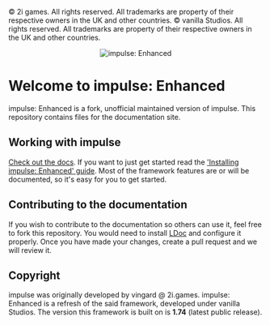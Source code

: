 © 2i games. All rights reserved. All trademarks are property of their respective owners in the UK and other countries.
© vanilla Studios. All rights reserved. All trademarks are property of their respective owners in the UK and other countries.

<p align="center">
	<img src="https://raw.githubusercontent.com/vanillastudios-gmod/impulseenhanced-media/main/impulseDocumentation.png" alt="impulse: Enhanced" />
</p>

# Welcome to impulse: Enhanced
impulse: Enhanced is a fork, unofficial maintained version of impulse. This repository contains files for the documentation site.

## Working with impulse
[Check out the docs](https://avxsb.github.io/impulseenhanced). If you want to just get started read the ['Installing impulse: Enhanced' guide]([https://vingard.github.io/impulsedocs/topics/10-devsetup.md.htm](https://avxsb.github.io/impulseenchanced)l). Most of the framework features are or will be documented, so it's easy for you to get started.

## Contributing to the documentation
If you wish to contribute to the documentation so others can use it, feel free to fork this repository. You would need to install [LDoc](https://github.com/impulsh/ldoc) and configure it properly. Once you have made your changes, create a pull request and we will review it.

## Copyright
impulse was originally developed by vingard @ 2i.games. impulse: Enhanced is a refresh of the said framework, developed under vanilla Studios. The version this framework is built on is **1.74** (latest public release).
